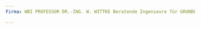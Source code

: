 ```yaml
---
Firma: WBI PROFESSOR DR.-ING. W. WITTKE Beratende Ingenieure für GRUNDBAU UND FELSBAU GmbH

---
```


